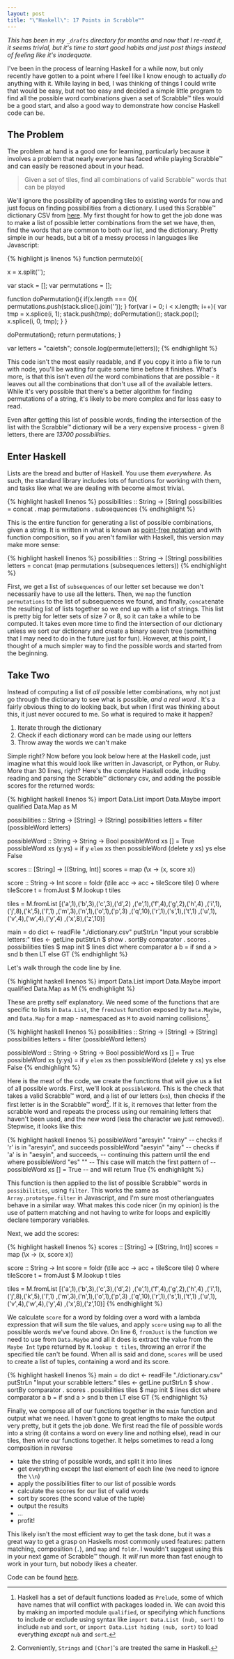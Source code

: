 ```yaml
---
layout: post
title: "\"Haskell\": 17 Points in Scrabble™"
---
```


*This has been in my `_drafts` directory for months and now that I re-read it, it seems trivial, but it's time to start good habits and just post things instead of feeling like it's inadequate.*

I've been in the process of learning Haskell for a while now, but only recently have gotten to a point where I feel like I know enough to actually *do* anything with it. While laying in bed, I was thinking of things I could write that would be easy, but not too easy and decided a simple little program to find all the possible word combinations given a set of Scrabble™ tiles would be a good start, and also a good way to demonstrate how concise Haskell code can be.

<!-- fold -->

## The Problem

The problem at hand is a good one for learning, particularly because it involves a problem that nearly everyone has faced while playing Scrabble™ and can easily be reasoned about in your head. 

> Given a set of tiles, find all combinations of valid Scrabble™ words that can be played

We'll ignore the possibility of appending tiles to existing words for now and just focus on finding possibilities from a dictionary. I used this Scrabble™ dictionary CSV from [here](https://github.com/zeisler/scrabble/blob/master/db/dictionary.csv.gz). My first thought for how to get the job done was to make a list of possible letter combinations from the set we have, then, find the words that are common to both our list, and the dictionary. Pretty simple in our heads, but a bit of a messy process in languages like Javascript:

{% highlight js linenos %}
function permute(x){
  
  x = x.split('');

  var stack = [];
  var permutations = [];

  function doPermutation(){
    if(x.length === 0){
      permutations.push(stack.slice().join(''));
    }
    for(var i = 0; i < x.length; i++){
      var tmp = x.splice(i, 1);
      stack.push(tmp);
      doPermutation();
      stack.pop();
      x.splice(i, 0, tmp);
    }
  }

  doPermutation();
  return permutations;
}

var letters = "caietsh";
console.log(permute(letters));
{% endhighlight %}

This code isn't the most easily readable, and if you copy it into a file to run with node, you'll be waiting for quite some time before it finishes. What's more, is that this isn't even *all* the word combinations that are possible - it leaves out all the combinations that don't use all of the available letters. While it's very possible that there's a better algorithm for finding permutations of a string, it's likely to be more complex and far less easy to read.

Even after getting this list of possible words, finding the intersection of the list with the Scrabble™ dictionary will be a very expensive process - given 8 letters, there are *13700 possibilities*.

## Enter Haskell

Lists are the bread and butter of Haskell. You use them *everywhere*. As such, the standard library includes lots of functions for working with them, and tasks like what we are dealing with become almost trivial.

{% highlight haskell linenos %}
possibilities :: String -> [String]
possibilities = concat . map permutations . subsequences
{% endhighlight %}

This is the entire function for generating a list of possible combinations, given a string. It is written in what is known as [point-free notation](https://wiki.haskell.org/Pointfree) and with function composition, so if you aren't familiar with Haskell, this version may make more sense:

{% highlight haskell linenos %}
possibilities :: String -> [String]
possibilities letters = concat (map permutations (subsequences letters))
{% endhighlight %}


First, we get a list of `subsequences` of our letter set because we don't necessarily have to use all the letters. Then, we `map` the function `permutations` to the list of subsequences we found, and finally, `concat`enate the resulting list of lists together so we end up with a list of strings. This list is pretty big for letter sets of size 7 or 8, so it can take a while to be computed. It takes even more time to find the intersection of our dictionary unless we sort our dictionary and create a binary search tree (something that I may need to do in the future just for fun). However, at this point, I thought of a much simpler way to find the possible words and started from the beginning.

## Take Two

Instead of computing a list of *all* possible letter combinations, why not just go through the dictionary to see what is possible, *and a real word* . It's a fairly obvious thing to do looking back, but when I first was thinking about this, it just never occured to me. So what is required to make it happen?

1. Iterate through the dictionary
2. Check if each dictionary word can be made using our letters
3. Throw away the words we can't make

Simple right? Now before you look below here at the Haskell code, just imagine what this would look like written in Javascript, or Python, or Ruby. More than 30 lines, right? Here's the complete Haskell code, inluding reading and parsing the Scrabble™ dictionary csv, and adding the possible scores for the returned words:

{% highlight haskell linenos %}
import Data.List
import Data.Maybe
import qualified Data.Map as M

possibilities :: String -> [String] -> [String]
possibilities letters = filter (possibleWord letters)

possibleWord :: String -> String -> Bool
possibleWord xs [] = True
possibleWord xs (y:ys) = if y `elem` xs
  then possibleWord (delete y xs) ys
  else False

scores :: [String] -> [(String, Int)]
scores = map (\x -> (x, score x))

score :: String -> Int
score = foldr (\tile acc -> acc + tileScore tile) 0
  where tileScore t = fromJust $ M.lookup t tiles


tiles = M.fromList [('a',1),('b',3),('c',3),('d',2)
                        ,('e',1),('f',4),('g',2),('h',4)
                        ,('i',1),('j',8),('k',5),('l',1)
                        ,('m',3),('n',1),('o',1),('p',3)
                        ,('q',10),('r',1),('s',1),('t',1)
                        ,('u',1),('v',4),('w',4),('y',4)
                        ,('x',8),('z',10)]

main = do
  dict <- readFile "./dictionary.csv"
  putStrLn "Input your scrabble letters:"
  tiles <- getLine
  putStrLn $ show 
    . sortBy comparator
    . scores
    . possibilities tiles $ map init $ lines dict
  where comparator a b = if snd a > snd b then LT else GT
{% endhighlight %}

Let's walk through the code line by line.

{% highlight haskell linenos %}
import Data.List
import Data.Maybe
import qualified Data.Map as M
{% endhighlight %}

These are pretty self explanatory. We need some of the functions that are specific to lists in `Data.List`, the `fromJust` function exposed by `Data.Maybe`, and `Data.Map` for a map - namespaced as `M` to avoid naming collisions[^fn-namespaces].

{% highlight haskell linenos %}
possibilities :: String -> [String] -> [String]
possibilities letters = filter (possibleWord letters)

possibleWord :: String -> String -> Bool
possibleWord xs [] = True
possibleWord xs (y:ys) = if y `elem` xs
  then possibleWord (delete y xs) ys
  else False
{% endhighlight %}

Here is the meat of the code, we create the functions that will give us a list of all possible words. First, we'll look at `possibleWord`. This is the check that takes a valid Scrabble™ word, and a list of our letters (`xs`), then checks if the first letter is in the Scrabble™ word[^fn-char_lists]. If it is, it removes that letter from the scrabble word and repeats the process using our remaining letters that haven't been used, and the new word (less the character we just removed). Stepwise, it looks like this:

{% highlight haskell linenos %}
possibleWord "aresyin" "rainy"
-- checks if 'r' is in "aresyin", and succeeds
possibleWord "aesyin" "ainy"
-- checks if 'a' is in "aesyin", and succeeds,
-- continuing this pattern until the end where
possibleWord "es" ""
-- This case will match the first pattern of
-- possibleWord xs [] = True
-- and will return True
{% endhighlight %}

This function is then applied to the list of possible Scrabble™ words in `possibilities`, using `filter`. This works the same as `Array.prototype.filter` in Javascript, and I'm sure most otherlanguates behave in a similar way. What makes this code nicer (in my opinion) is the use of pattern matching and not having to write for loops and explicitly declare temporary variables.

Next, we add the scores:

{% highlight haskell linenos %}
scores :: [String] -> [(String, Int)]
scores = map (\x -> (x, score x))

score :: String -> Int
score = foldr (\tile acc -> acc + tileScore tile) 0
  where tileScore t = fromJust $ M.lookup t tiles


tiles = M.fromList [('a',1),('b',3),('c',3),('d',2)
                        ,('e',1),('f',4),('g',2),('h',4)
                        ,('i',1),('j',8),('k',5),('l',1)
                        ,('m',3),('n',1),('o',1),('p',3)
                        ,('q',10),('r',1),('s',1),('t',1)
                        ,('u',1),('v',4),('w',4),('y',4)
                        ,('x',8),('z',10)]
{% endhighlight %}

We calculate `score` for a word by folding over a word with a lambda expression that will sum the tile values, and apply `score` using `map` to all the possible words we've found above. On line 6, `fromJust` is the function we need to use from `Data.Maybe` and all it does is extract the value from the `Maybe Int` type returned by `M.lookup t tiles`, throwing an error if the specified tile can't be found. When all is said and done, `scores` will be used to create a list of tuples, containing a word and its score.


{% highlight haskell linenos %}
main = do
  dict <- readFile "./dictionary.csv"
  putStrLn "Input your scrabble letters:"
  tiles <- getLine
  putStrLn $ show 
    . sortBy comparator
    . scores
    . possibilities tiles $ map init $ lines dict
  where comparator a b = if snd a > snd b then LT else GT
{% endhighlight %}

Finally, we compose all of our functions together in the `main` function and output what we need. I haven't gone to great lengths to make the output very pretty, but it gets the job done. We first read the file of possible words into a string (it contains a word on every line and nothing else), read in our tiles, then wire our functions together. It helps sometimes to read a long composition in reverse

* take the string of possible words, and split it into lines
* get everything except the last element of each line (we need to ignore the `\\n`)
* apply the possibilities filter to our list of possible words
* calculate the scores for our list of valid words
* sort by scores (the scond value of the tuple)
* output the results
* ...
* profit!

This likely isn't the most efficient way to get the task done, but it was a great way to get a grasp on Haskells most commonly used features: pattern matching, composition (`.`), and `map` and `foldr`. I wouldn't suggest using this in your next game of Scrabble™ though. It *will* run more than fast enough to work in your turn, but nobody likes a cheater.

Code can be found [here](https://github.com/mdtusz/scrabble-cheat).

[^fn-namespaces]: Haskell has a set of default functions loaded as `Prelude`, some of which have names that will conflict with packages loaded in. We can avoid this by making an imported module `qualified`, or specifying which functions to include or exclude using syntax like `import Data.List (nub, sort)` to include `nub` and `sort`, or `import Data.List hiding (nub, sort)` to load everything *except* `nub` and `sort`.
[^fn-char_lists]: Conveniently, `Strings` and `[Char]`'s are treated the same in Haskell.
